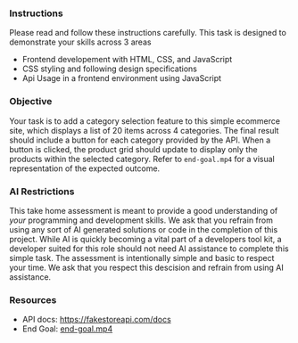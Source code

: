 ### Instructions
Please read and follow these instructions carefully. This task is designed to demonstrate your skills across 3 areas
- Frontend developement with HTML, CSS, and JavaScript
- CSS styling and following design specifications
- Api Usage in a frontend environment using JavaScript

### Objective
Your task is to add a category selection feature to this simple ecommerce site, which displays a list of 20 items across 4 categories. The final result should include a button for each category provided by the API. When a button is clicked, the product grid should update to display only the products within the selected category. Refer to `end-goal.mp4` for a visual representation of the expected outcome.

### AI Restrictions
This take home assessment is meant to provide a good understanding of _your_ programming and development skills. We ask that you refrain from using any sort of AI generated solutions or code in the completion of this project. While AI is quickly becoming a vital part of a developers tool kit, a developer suited for this role should not need AI assistance to complete this simple task. The assessment is intentionally simple and basic to respect your time. We ask that you respect this descision and refrain from using AI assistance.

### Resources
- API docs: https://fakestoreapi.com/docs
- End Goal: [end-goal.mp4](https://github.com/EtownWholesaleDev/take-home/blob/main/end-goal.mp4)
